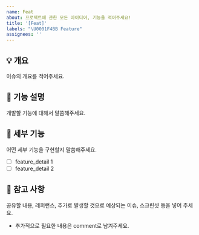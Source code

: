 ```yaml
---
name: Feat
about: 프로젝트에 관한 모든 아이디어, 기능을 적어주세요!
title: '[Feat]'
labels: "\U0001F4BB Feature"
assignees: ''
---
```


## 💡 개요

이슈의 개요를 적어주세요.

## 🤩 기능 설명

개발할 기능에 대해서 말씀해주세요.

## 🍒 세부 기능

어떤 세부 기능을 구현할지 말씀해주세요.

- [ ] feature_detail 1
- [ ] feature_detail 2

## 📖 참고 사항

공유할 내용, 레퍼런스, 추가로 발생할 것으로 예상되는 이슈, 스크린샷 등을 넣어 주세요.

- 추가적으로 필요한 내용은 comment로 남겨주세요.
